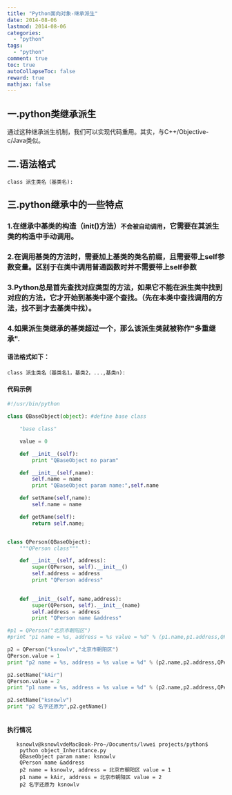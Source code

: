 ```yaml
---
title: "Python面向对象-继承派生"
date: 2014-08-06
lastmod: 2014-08-06
categories:
  - "python"
tags:
  - "python"
comment: true
toc: true
autoCollapseToc: false
reward: true
mathjax: false
---
```


## 一.python类继承派生

通过这种继承派生机制，我们可以实现代码重用。其实，与C++/Objective-c/Java类似。

## 二.语法格式    
    class 派生类名（基类名):
    
## 三.python继承中的一些特点

### 1.在继承中基类的构造（__init__()方法）`不会被自动调用`，它需要在其派生类的构造中手动调用。

### 2.在调用基类的方法时，需要加上基类的类名前缀，且需要带上self参数变量。区别于在类中调用普通函数时并不需要带上self参数

### 3.Python总是首先查找对应类型的方法，如果它不能在派生类中找到对应的方法，它才开始到基类中逐个查找。（先在本类中查找调用的方法，找不到才去基类中找）。

### 4.如果派生类继承的基类超过一个，那么该派生类就被称作"多重继承".

#### 语法格式如下：
    class 派生类名（基类名1，基类2，...,基类n):

#### 代码示例

``` python
#!/usr/bin/python

class QBaseObject(object): #define base class

	"base class"

	value = 0

	def __init__(self):
		print "QBaseObject no param"

	def __init__(self,name):
		self.name = name
		print "QBaseObject param name:",self.name

	def setName(self,name):
		self.name = name

	def getName(self):
		return self.name;		 	


class QPerson(QBaseObject):
	"""QPerson class"""

	def __init__(self, address):
		super(QPerson, self).__init__()
		self.address = address
		print "QPerson address"

	
	def __init__(self, name,address):
		super(QPerson, self).__init__(name)
		self.address = address
		print "QPerson name &address"

#p1 = QPerson("北京市朝阳区")
#print "p1 name = %s, address = %s value = %d" % (p1.name,p1.address,QPerson.value)

p2 = QPerson("ksnowlv","北京市朝阳区")
QPerson.value = 1
print "p2 name = %s, address = %s value = %d" % (p2.name,p2.address,QPerson.value)

p2.setName("kAir")
QPerson.value = 2
print "p1 name = %s, address = %s value = %d" % (p2.name,p2.address,QPerson.value)

p2.setName("ksnowlv")
print "p2 名字还原为",p2.getName()
	

```

#### 执行情况
```terminal
   ksnowlv@ksnowlvdeMacBook-Pro~/Documents/lvwei projects/python$
    python object_Inheritance.py 
    QBaseObject param name: ksnowlv
    QPerson name &address
    p2 name = ksnowlv, address = 北京市朝阳区 value = 1
    p1 name = kAir, address = 北京市朝阳区 value = 2
    p2 名字还原为 ksnowlv
    
```